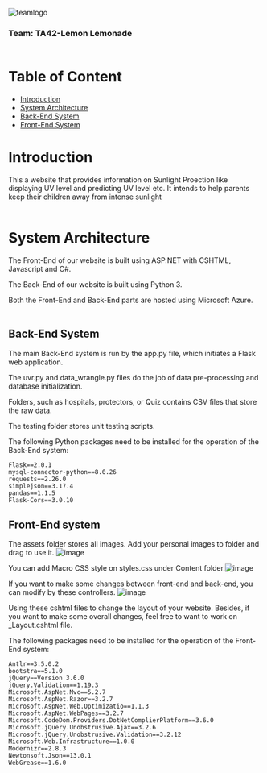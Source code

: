 ![teamlogo](https://user-images.githubusercontent.com/57879304/136358998-9c1817ea-a8a7-4974-897f-bba80e2ff928.png)
### Team: TA42-Lemon Lemonade<br/><br/>

# Table of Content
  - [Introduction](#introduction)
  - [System Architecture](#system-architecture)
  - [Back-End System](#back-end-system)
  - [Front-End System](#front-end-system)




# Introduction
This a website that provides information on Sunlight Proection like displaying UV level and predicting UV level etc. It intends to help parents keep their children away from intense sunlight<br/><br/>  

# System Architecture

The Front-End of our website is built using ASP.NET with CSHTML, Javascript and C#.

The Back-End of our website is built using Python 3.

Both the Front-End and Back-End parts are hosted using Microsoft Azure.<br/><br/> 

## Back-End System

The main Back-End system is run by the app.py file, which initiates a Flask web application.

The uvr.py and data_wrangle.py files do the job of data pre-processing and database initialization.

Folders, such as hospitals, protectors, or Quiz contains CSV files that store the raw data.

The testing folder stores unit testing scripts.

The following Python packages need to be installed for the operation of the Back-End system:
```
Flask==2.0.1
mysql-connector-python==8.0.26
requests==2.26.0
simplejson==3.17.4
pandas==1.1.5
Flask-Cors==3.0.10
```

## Front-End system
The assets folder stores all images. Add your personal images to folder and drag to use it.
![image](https://user-images.githubusercontent.com/57879304/136363838-a52f1c84-2427-4caa-ab64-a85ab3c94965.png)

You can add Macro CSS style on styles.css under Content folder.![image](https://user-images.githubusercontent.com/57879304/136364356-d3db3b66-9e2b-4b6a-9a50-d9f1e5f1081a.png)

If you want to make some changes between front-end and back-end, you can modify by these controllers.
![image](https://user-images.githubusercontent.com/57879304/136364723-b699e78d-d304-44f2-9e13-33b4ee7d9be7.png)

Using these cshtml files to change the layout of your website. Besides, if you want to make some overall changes, feel free to want to work on _Layout.cshtml file. 


The following packages need to be installed for the operation of the Front-End system:
```
Antlr==3.5.0.2
bootstra==5.1.0
jQuery==Version 3.6.0
jQuery.Validation==1.19.3
Microsoft.AspNet.Mvc==5.2.7
Microsoft.AspNet.Razor==3.2.7
Microsoft.AspNet.Web.Optimizatio==1.1.3
Microsoft.AspNet.WebPages==3.2.7
Microsoft.CodeDom.Providers.DotNetComplierPlatform==3.6.0
Microsoft.jQuery.Unobstrusive.Ajax==3.2.6
Microsoft.jQuery.Unobstrusive.Validation==3.2.12
Microsoft.Web.Infrastructure==1.0.0
Modernizr==2.8.3 
Newtonsoft.Json==13.0.1
WebGrease==1.6.0
```
